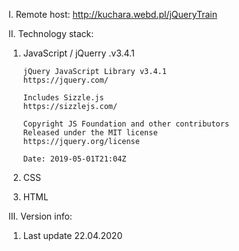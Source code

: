 I. Remote host:
http://kuchara.webd.pl/jQueryTrain

II. Technology stack:
1) JavaScript / jQuerry .v3.4.1

       jQuery JavaScript Library v3.4.1
       https://jquery.com/
        
       Includes Sizzle.js
       https://sizzlejs.com/
         
       Copyright JS Foundation and other contributors
       Released under the MIT license
       https://jquery.org/license
       
       Date: 2019-05-01T21:04Z
2) CSS
3) HTML

III. Version info:
1) Last update 22.04.2020 